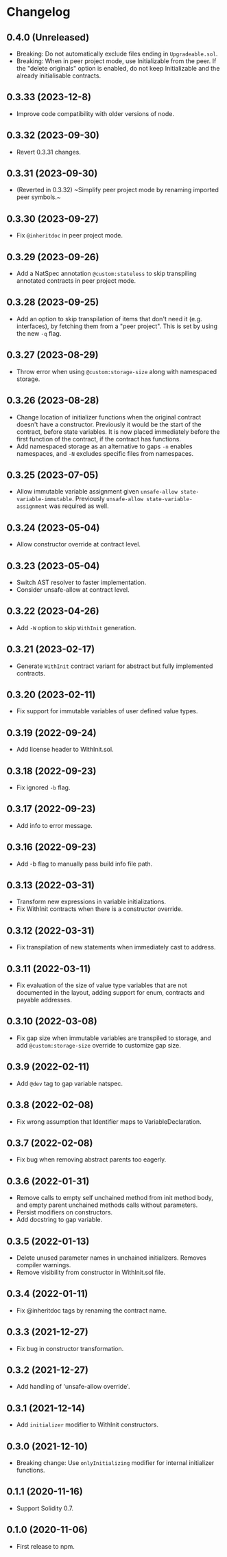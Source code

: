 # Changelog

## 0.4.0 (Unreleased)

- Breaking: Do not automatically exclude files ending in `Upgradeable.sol`.
- Breaking: When in peer project mode, use Initializable from the peer. If the "delete originals" option is enabled, do not keep Initializable and the already initialisable contracts.

## 0.3.33 (2023-12-8)

- Improve code compatibility with older versions of node.

## 0.3.32 (2023-09-30)

- Revert 0.3.31 changes.

## 0.3.31 (2023-09-30)

- (Reverted in 0.3.32) ~Simplify peer project mode by renaming imported peer symbols.~

## 0.3.30 (2023-09-27)

- Fix `@inheritdoc` in peer project mode.

## 0.3.29 (2023-09-26)

- Add a NatSpec annotation `@custom:stateless` to skip transpiling annotated contracts in peer project mode.

## 0.3.28 (2023-09-25)

- Add an option to skip transpilation of items that don't need it (e.g. interfaces), by fetching them from a "peer project". This is set by using the new `-q` flag.

## 0.3.27 (2023-08-29)

- Throw error when using `@custom:storage-size` along with namespaced storage.

## 0.3.26 (2023-08-28)

- Change location of initializer functions when the original contract doesn't have a constructor. Previously it would be the start of the contract, before state variables. It is now placed immediately before the first function of the contract, if the contract has functions.
- Add namespaced storage as an alternative to gaps `-n` enables namespaces, and `-N` excludes specific files from namespaces.

## 0.3.25 (2023-07-05)

- Allow immutable variable assignment given `unsafe-allow state-variable-immutable`. Previously `unsafe-allow state-variable-assignment` was required as well.

## 0.3.24 (2023-05-04)

- Allow constructor override at contract level.

## 0.3.23 (2023-05-04)

- Switch AST resolver to faster implementation.
- Consider unsafe-allow at contract level.

## 0.3.22 (2023-04-26)

- Add `-W` option to skip `WithInit` generation.

## 0.3.21 (2023-02-17)

- Generate `WithInit` contract variant for abstract but fully implemented contracts.

## 0.3.20 (2023-02-11)

- Fix support for immutable variables of user defined value types.

## 0.3.19 (2022-09-24)

- Add license header to WithInit.sol.

## 0.3.18 (2022-09-23)

- Fix ignored `-b` flag.

## 0.3.17 (2022-09-23)

- Add info to error message.

## 0.3.16 (2022-09-23)

- Add -b flag to manually pass build info file path.

## 0.3.13 (2022-03-31)

- Transform new expressions in variable initializations.
- Fix WithInit contracts when there is a constructor override.

## 0.3.12 (2022-03-31)

- Fix transpilation of new statements when immediately cast to address.

## 0.3.11 (2022-03-11)

- Fix evaluation of the size of value type variables that are not documented in the layout, adding support for enum, contracts and payable addresses.

## 0.3.10 (2022-03-08)

- Fix gap size when immutable variables are transpiled to storage, and add `@custom:storage-size` override to customize gap size.

## 0.3.9 (2022-02-11)

- Add `@dev` tag to gap variable natspec.

## 0.3.8 (2022-02-08)

- Fix wrong assumption that Identifier maps to VariableDeclaration.

## 0.3.7 (2022-02-08)

- Fix bug when removing abstract parents too eagerly.

## 0.3.6 (2022-01-31)

- Remove calls to empty self unchained method from init method body, and empty parent unchained methods calls without parameters.
- Persist modifiers on constructors.
- Add docstring to gap variable.

## 0.3.5 (2022-01-13)

- Delete unused parameter names in unchained initializers. Removes compiler warnings.
- Remove visibility from constructor in WithInit.sol file.

## 0.3.4 (2022-01-11)

- Fix @inheritdoc tags by renaming the contract name.

## 0.3.3 (2021-12-27)

- Fix bug in constructor transformation.

## 0.3.2 (2021-12-27)

- Add handling of 'unsafe-allow override'.

## 0.3.1 (2021-12-14)

- Add `initializer` modifier to WithInit constructors.

## 0.3.0 (2021-12-10)

- Breaking change: Use `onlyInitializing` modifier for internal initializer functions.

## 0.1.1 (2020-11-16)

- Support Solidity 0.7.

## 0.1.0 (2020-11-06)

- First release to npm.
